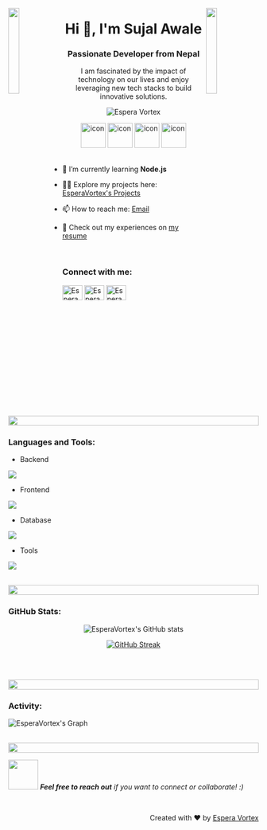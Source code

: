 <img align="left" src="https://user-images.githubusercontent.com/65187002/144930161-2f783401-8d27-4fdf-a2f7-cc0ba32f1f1f.gif" width="21%" style="display:inline;"><img align="right" src="https://user-images.githubusercontent.com/65187002/144930161-2f783401-8d27-4fdf-a2f7-cc0ba32f1f1f.gif" width="21%" style="display:inline;">

<h1 align="center">Hi 👋, I'm Sujal Awale</h1>
<h3 align="center">Passionate Developer from Nepal</h3>
<p align="center">I am fascinated by the impact of technology on our lives and enjoy leveraging new tech stacks to build innovative solutions.</p>
<p align="center"> 
 <img src="https://komarev.com/ghpvc/?username=EsperaVortex&label=Profile%20views&color=0e75b6&style=flat" alt="Espera Vortex" /> 
</p>

<div align="center">
  <img src="https://techstack-generator.vercel.app/java-icon.svg" alt="icon" width="50" height="50" />
  <img src="https://techstack-generator.vercel.app/js-icon.svg" alt="icon" width="50" height="50" />
  <img src="https://techstack-generator.vercel.app/react-icon.svg" alt="icon" width="50" height="50" />
  <img src="https://techstack-generator.vercel.app/mysql-icon.svg" alt="icon" width="50" height="50" />
</div>

<br>

- 🌱 I’m currently learning **Node.js**

- 👨‍💻 Explore my projects here: [EsperaVortex's Projects](http://github.com/EsperaVortex)

- 📫 How to reach me: [Email](mailto:youremail@example.com)

- 📄 Check out my experiences on [my resume](https://cv.sujalawale.com.np)

<br>
<h3 align="left">Connect with me:</h3>
<p align="left">
<a href="https://linkedin.com/in/EsperaVortex" target="blank"><img align="center" src="https://raw.githubusercontent.com/rahuldkjain/github-profile-readme-generator/master/src/images/icons/Social/linked-in-alt.svg" alt="EsperaVortex" height="30" width="40" /></a>
<a href="https://stackoverflow.com/users/123456/EsperaVortex" target="blank"><img align="center" src="https://raw.githubusercontent.com/rahuldkjain/github-profile-readme-generator/master/src/images/icons/Social/stack-overflow.svg" alt="EsperaVortex" height="30" width="40" /></a>
<a href="https://twitter.com/EsperaVortex" target="blank"><img align="center" src="https://raw.githubusercontent.com/rahuldkjain/github-profile-readme-generator/master/src/images/icons/Social/twitter.svg" alt="EsperaVortex" height="30" width="40" /></a>
</p>
<br>

<img src="https://i.imgur.com/dBaSKWF.gif" height="20" width="100%">

<h3 align="left">Languages and Tools:</h3>

- Backend
<p align="left">
  <a href="https://skillicons.dev">
    <img src="https://skillicons.dev/icons?i=nodejs,express" />
  </a>
</p>

- Frontend
<p align="left">
  <a href="https://skillicons.dev">
    <img src="https://skillicons.dev/icons?i=ts,js,react,tailwindcss" />
  </a>
</p>

- Database
<p align="left">
  <a href="https://skillicons.dev">
    <img src="https://skillicons.dev/icons?i=mysql,mongodb" />
  </a>
</p>

- Tools
<p align="left">
  <a href="https://skillicons.dev">
    <img src="https://skillicons.dev/icons?i=git,github,vscode,postman" />
  </a>
</p>

<br/>

<img src="https://i.imgur.com/dBaSKWF.gif" height="20" width="100%">

<h3 align="left">GitHub Stats:</h3>
<div align="center">
 
![EsperaVortex's GitHub stats](https://github-readme-stats.vercel.app/api?username=EsperaVortex\&theme=midnight-purple\&show_icons=true\&show=reviews,prs_merged,prs_merged_percentage\&hide=contribs,issues)

[![GitHub Streak](https://streak-stats.demolab.com/?user=EsperaVortex&theme=midnight-purple)](https://git.io/streak-stats)

</div>

<br><br>

<img src="https://i.imgur.com/dBaSKWF.gif" height="20" width="100%">

<h3 align="left">Activity:</h3>

![EsperaVortex's Graph](https://github-readme-activity-graph.vercel.app/graph?username=EsperaVortex&custom_title=EsperaVortex's%20GitHub%20Activity%20Graph&bg_color=0D1117&color=7F3FBF&line=7F3FBF&point=7F3FBF&area_color=FFFFFF&title_color=FFFFFF&area=true)
<br><br>

<img src="https://i.imgur.com/dBaSKWF.gif" height="20" width="100%">

<img src="https://media.giphy.com/media/LnQjpWaON8nhr21vNW/giphy.gif" width="60"> <em><b>Feel free to reach out</b> if you want to connect or collaborate! :)</em>

<br>
<p align="right" > Created with ❤️ by <a href="http://yourportfolio.example.com">Espera Vortex</a></p>

